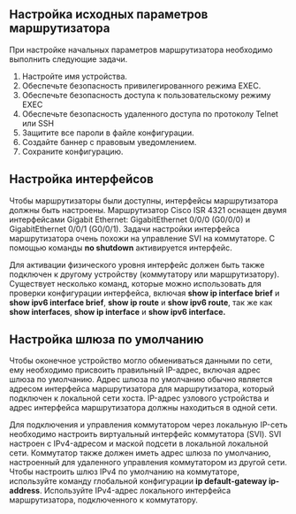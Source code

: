 <!-- verified: agorbachev 03.05.2022 -->

<!-- 10.4.5 -->
## Настройка исходных параметров маршрутизатора

При настройке начальных параметров маршрутизатора необходимо выполнить следующие задачи.

1.  Настройте имя устройства.
2.  Обеспечьте безопасность привилегированного режима EXEC.
3.  Обеспечьте безопасность доступа к пользовательскому режиму EXEC
4.  Обеспечьте безопасность удаленного доступа по протоколу Telnet или SSH
5.  Защитите все пароли в файле конфигурации.
6.  Создайте баннер с правовым уведомлением.
7.  Сохраните конфигурацию.

## Настройка интерфейсов

Чтобы маршрутизаторы были доступны, интерфейсы маршрутизатора должны быть настроены. Маршрутизатор Cisco ISR 4321 оснащен двумя интерфейсами Gigabit Ethernet: GigabitEthernet 0/0/0 (G0/0/0) и GigabitEthernet 0/0/1 (G0/0/1). Задачи настройки интерфейса маршрутизатора очень похожи на управление SVI на коммутаторе. С помощью команды **no shutdown** активируется интерфейс. 

Для активации физического уровня интерфейс должен быть также подключен к другому устройству (коммутатору или маршрутизатору). Существует несколько команд, которые можно использовать для проверки конфигурации интерфейса, включая **show ip interface brief** и **show ipv6 interface brief**, **show ip route** и **show ipv6 route**, так же как **show interfaces**, **show ip interface** и **show ipv6 interface.**

## Настройка шлюза по умолчанию

Чтобы оконечное устройство могло обмениваться данными по сети, ему необходимо присвоить правильный IP-адрес, включая адрес шлюза по умолчанию. Адрес шлюза по умолчанию обычно является адресом интерфейса маршрутизатора для маршрутизатора, который подключен к локальной сети хоста. IP-адрес узлового устройства и адрес интерфейса маршрутизатора должны находиться в одной сети. 

Для подключения и управления коммутатором через локальную IP-сеть необходимо настроить виртуальный интерфейс коммутатора (SVI). SVI настроен с IPv4-адресом и маской подсети в локальной локальной сети. Коммутатор также должен иметь адрес шлюза по умолчанию, настроенный для удаленного управления коммутатором из другой сети. Чтобы настроить шлюз IPv4 по умолчанию на коммутаторе, используйте команду глобальной конфигурации  **ip default-gateway ip-address**. Используйте IPv4-адрес локального интерфейса маршрутизатора, подключенного к коммутатору.

<!-- 10.4.6 -->
<!-- quiz -->

